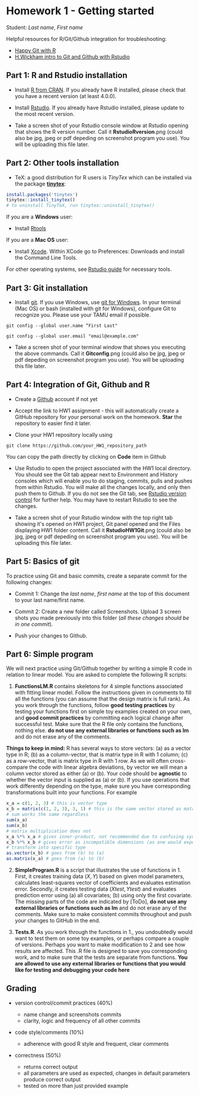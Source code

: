 # Homework 1 - Getting started

Student: *Last name*, *First name*

Helpful resources for R/Git/Github integration for troubleshooting:

  * [Happy Git with R](https://happygitwithr.com)
  * [H.Wickham intro to Git and Github with Rstudio](http://r-pkgs.had.co.nz/git.html#git-rstudio)

## Part 1: R and Rstudio installation

* Install [R from CRAN](https://cran.r-project.org). If you already have R installed, please check that you have a recent version (at least 4.0.0).

* Install [Rstudio](https://www.rstudio.com/products/rstudio/#Desktop). If you already have Rstudio installed, please update to the most recent version.

* Take a screen shot of your Rstudio console window at Rstudio opening that shows the R version number. Call it **RstudioRversion**.png (could also be jpg, jpeg or pdf depeding on screenshot program you use). You will be uploading this file later.

## Part 2: Other tools installation

* TeX: a good distribution for R users is *TinyTex* which can be installed via the package [**tinytex**](https://yihui.org/tinytex/):

```r
install.packages('tinytex')
tinytex::install_tinytex()
# to uninstall TinyTeX, run tinytex::uninstall_tinytex() 
```

If you are a **Windows** user:

* Install [Rtools](https://cran.rstudio.com/bin/windows/Rtools/) 

If you are a **Mac OS** user:

* Install [Xcode](http://itunes.apple.com/us/app/xcode/id497799835?mt=12). Within XCode go to Preferences: Downloads and install the Command Line Tools.

For other operating systems, see [Rstudio guide](https://support.rstudio.com/hc/en-us/articles/200486498-Package-Development-Prerequisites) for necessary tools.

## Part 3: Git installation
* Install [git](https://git-scm.com). If you use Windows, use [git for Windows](https://gitforwindows.org). In your terminal (Mac OS) or bash (installed with git for Windows), configure Git to recognize you. Please use your TAMU email if possible.

`git config --global user.name “First Last"`

`git config --global user.email "email@example.com"`

* Take a screen shot of your terminal window that shows you executing the above commands. Call it **Gitconfig**.png (could also be jpg, jpeg or pdf depeding on screenshot program you use). You will be uploading this file later.


## Part 4: Integration of Git, Github and R

* Create a [Github](https://github.com) account if not yet

* Accept the link to HW1 assignment - this will automatically create a GitHub repository for your personal work on the homework. **Star** the repository to easier find it later.

* Clone your HW1 repository locally using 

`git clone https://github.com/your_HW1_repository_path`

You can copy the path directly by clicking on **Code** item in Github

* Use Rstudio to open the project associated with the HW1 local directory. You should see the Git tab appear next to Environment and History consoles which will enable you to do staging, commits, pulls and pushes from within Rstudio. You will make all the changes locally, and only then push them to Github. If you do not see the Git tab, see [Rstudio version control](https://support.rstudio.com/hc/en-us/articles/200532077?version=1.1.463&mode=desktop) for further help. You may have to restart Rstudio to see the changes.

* Take a screen shot of your Rstudio window with the top right tab showing it's opened on HW1 project, Git panel opened and the Files displaying HW1 folder content.  Call it **RstudioHW1Git**.png (could also be jpg, jpeg or pdf depeding on screenshot program you use). You will be uploading this file later.

## Part 5: Basics of git

To practice using Git and basic commits, create a separate commit for the following changes:

* Commit 1: Change the *last name*, *first name* at the top of this document to your last name/first name.

* Commit 2: Create a new folder called Screenshots. Upload 3 screen shots you made previously into this folder (*all these changes should be in one commit*).

* Push your changes to Github.

## Part 6: Simple program

We will next practice using Git/Github together by writing a simple R code in relation to linear model. You are asked to complete the following R scripts:

1. **FunctionsLM.R** contains skeletons for 4 simple functions associated with fitting linear model. Follow the instructions given in comments to fill all the functions (you can assume that the design matrix is full rank). As you work through the functions, follow **good testing practices** by testing your functions first on simple toy examples created on your own, and **good commit practices** by committing each logical change after successful test. Make sure that the R file only contains the functions, nothing else. **do not use any external libraries or functions such as lm** and do not erase any of the comments.

**Things to keep in mind:** R has several ways to store vectors: (a) as a vector type in R; (b) as a column-vector, that is matrix type in R with 1 column; (c) as a row-vector, that is matrix type in R with 1 row. As we will often cross-compare the code with linear algebra deviations, by vector we will mean a column vector stored as either (a) or (b). Your code should be **agnostic** to whether the vector input is supplied as (a) or (b). If you use operations that work differently depending on the type, make sure you have corresponding transformations built into your functions. For example
```r
x_a = c(1, 2, 3) # this is vector type
x_b = matrix(c(1, 2, 3), 3, 1) # this is the same vector stored as matrix
# sum works the same regardless
sum(x_a)
sum(x_b)
# matrix multiplication does not
x_a %*% x_a # gives inner-product, not recommended due to confusing syntax
x_b %*% x_b # gives error as incompatible dimensions (as one would expect)
# transform into specific type
as.vector(x_b) # goes from (b) to (a)
as.matrix(x_a) # goes from (a) to (b)
```

2. **SimpleProgram.R** is a script that illustrates the use of functions in 1. First, it creates training data $(X, Y)$ based on given model parameters, calculates least-squares vector of coefficients and evaluates estimation error. Secondly, it creates testing data $(Xtest, Ytest)$ and evaluates prediction error using (a) all covariates; (b) using only the first covariate. The missing parts of the code are indicated by [ToDo], **do not use any external libraries or functions such as lm** and do not erase any of the comments. Make sure to make consistent commits throughout and push your changes to GitHub in the end.

3. **Tests.R**. As you work through the functions in 1., you undoubtedly would want to test them on some toy examples, or perhaps compare a couple of versions. Perhaps you want to make modification to 2 and see how results are affected. This .R file is designed to save you corresponding work, and to make sure that the tests are separate from functions. **You are allowed to use any external libraries or functions that you would like for testing and debugging your code here**


## Grading

* version control/commit practices (40%)
  - name change and screenshots commits 
  - clarity, logic and frequency of all other commits

* code style/comments (10%)
  - adherence with good R style and frequent, clear comments

* correctness (50%)
  - returns correct output
  - all parameters are used as expected, changes in default parameters produce correct output
  - tested on more than just provided example